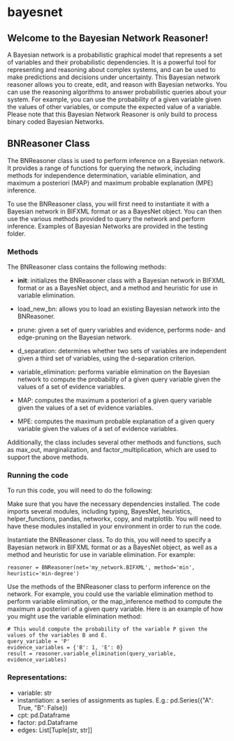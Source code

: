 # bayesnet

## Welcome to the Bayesian Network Reasoner!

A Bayesian network is a probabilistic graphical model that represents a set of variables and their probabilistic dependencies. It is a powerful tool for representing and reasoning about complex systems, and can be used to make predictions and decisions under uncertainty. This Bayesian network reasoner allows you to create, edit, and reason with Bayesian networks.  You can use the reasoning algorithms to answer probabilistic queries about your system. For example, you can use the probability of a given variable given the values of other variables, or compute the expected value of a variable. Please note that this Bayesian Network Reasoner is only build to process binary coded Bayesian Networks.

## BNReasoner Class
The BNReasoner class is used to perform inference on a Bayesian network. It provides a range of functions for querying the network, including methods for independence determination, variable elimination, and maximum a posteriori (MAP) and maximum probable explanation (MPE) inference.

To use the BNReasoner class, you will first need to instantiate it with a Bayesian network in BIFXML format or as a BayesNet object. You can then use the various methods provided to query the network and perform inference.  Examples of Bayesian Networks are provided in the testing folder.


### Methods

The BNReasoner class contains the following methods:

- __init__: initializes the BNReasoner class with a Bayesian network in BIFXML format or as a BayesNet object, and a method and heuristic for use in variable elimination.

- load_new_bn: allows you to load an existing Bayesian network into the BNReasoner.

- prune: given a set of query variables and evidence, performs node- and edge-pruning on the Bayesian network.

- d_separation: determines whether two sets of variables are independent given a third set of variables, using the d-separation criterion.

- variable_elimination: performs variable elimination on the Bayesian network to compute the probability of a given query variable given the values of a set of evidence variables.

- MAP: computes the maximum a posteriori of a given query variable given the values of a set of evidence variables.

- MPE: computes the maximum probable explanation of a given query variable given the values of a set of evidence variables.

Additionally, the class includes several other methods and functions, such as max_out, marginalization, and factor_multiplication, which are used to support the above methods.

### Running the code
To run this code, you will need to do the following:

Make sure that you have the necessary dependencies installed. The code imports several modules, including typing, BayesNet, heuristics, helper_functions, pandas, networkx, copy, and matplotlib. You will need to have these modules installed in your environment in order to run the code.

Instantiate the BNReasoner class. To do this, you will need to specify a Bayesian network in BIFXML format or as a BayesNet object, as well as a method and heuristic for use in variable elimination. For example:

```
reasoner = BNReasoner(net='my_network.BIFXML', method='min', heuristic='min-degree')
```

Use the methods of the BNReasoner class to perform inference on the network. For example, you could use the variable elimination method to perform variable elimination, or the map_inference method to compute the maximum a posteriori of a given query variable.
Here is an example of how you might use the variable elimination method:

```
# This would compute the probability of the variable P given the values of the variables B and E. 
query_variable = 'P'
evidence_variables = {'B': 1, 'E': 0}
result = reasoner.variable_elimination(query_variable, evidence_variables)
```

### Representations:
- variable: str
- instantiation: a series of assignments as tuples. E.g.: pd.Series({"A": True, "B": False})
- cpt: pd.Dataframe
- factor: pd.Dataframe
- edges: List[Tuple[str, str]]
